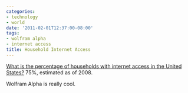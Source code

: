 ```yaml
---
categories:
- technology
- world
date: '2011-02-01T12:37:00-08:00'
tags:
- wolfram alpha
- internet access
title: Household Internet Access
---
```


[What is the percentage of households with internet access in the United States?](https://www.wolframalpha.com/input/?i=percentage+of+households+with+internet+access+in+the+united+states) 75%, estimated as of 2008.

Wolfram Alpha is really cool.
